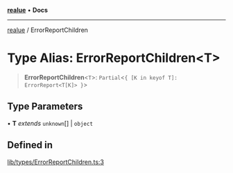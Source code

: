 [**realue**](../README.md) • **Docs**

***

[realue](../README.md) / ErrorReportChildren

# Type Alias: ErrorReportChildren\<T\>

> **ErrorReportChildren**\<`T`\>: `Partial`\<`{ [K in keyof T]: ErrorReport<T[K]> }`\>

## Type Parameters

• **T** *extends* `unknown`[] \| `object`

## Defined in

[lib/types/ErrorReportChildren.ts:3](https://github.com/nevoland/realue/blob/4e20bc322d155f810c06416a8a99a0b7b6c6ba28/lib/types/ErrorReportChildren.ts#L3)
